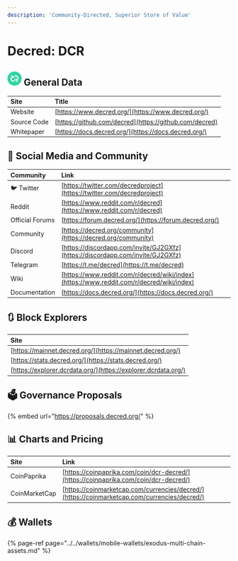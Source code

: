 ```yaml
---
description: 'Community-Directed, Superior Store of Value'
---
```


# Decred: DCR

## ![](../../.gitbook/assets/dcr.png) General Data

| Site | Title |
| :--- | :--- |
| Website | [https://www.decred.org/](https://www.decred.org/) |
| Source Code | [https://github.com/decred](https://github.com/decred) |
| Whitepaper | [https://docs.decred.org/](https://docs.decred.org/) |

## 🙋 Social Media and Community

| Community | Link |
| :--- | :--- |
| 🐦 Twitter | [https://twitter.com/decredproject](https://twitter.com/decredproject) |
| Reddit | [https://www.reddit.com/r/decred](https://www.reddit.com/r/decred) |
| Official Forums | [https://forum.decred.org/](https://forum.decred.org/) |
| Community | [https://decred.org/community](https://decred.org/community) |
| Discord | [https://discordapp.com/invite/GJ2GXfz](https://discordapp.com/invite/GJ2GXfz) |
| Telegram | [https://t.me/decred](https://t.me/decred) |
| Wiki | [https://www.reddit.com/r/decred/wiki/index](https://www.reddit.com/r/decred/wiki/index) |
| Documentation | [https://docs.decred.org/](https://docs.decred.org/) |

## 🔃 Block Explorers

| Site |
| :--- |
| [https://mainnet.decred.org/](https://mainnet.decred.org/) |
| [https://stats.decred.org/](https://stats.decred.org/) |
| [https://explorer.dcrdata.org/](https://explorer.dcrdata.org/) |

## 🗳 Governance Proposals

{% embed url="https://proposals.decred.org/" %}

## 📊 Charts and Pricing

| Site | Link |
| :--- | :--- |
| CoinPaprika | [https://coinpaprika.com/coin/dcr-decred/](https://coinpaprika.com/coin/dcr-decred/) |
| CoinMarketCap | [https://coinmarketcap.com/currencies/decred/](https://coinmarketcap.com/currencies/decred/) |

## 💰 Wallets

{% page-ref page="../../wallets/mobile-wallets/exodus-multi-chain-assets.md" %}

